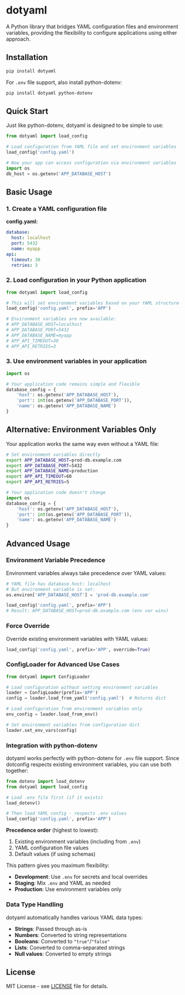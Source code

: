 # dotyaml

A Python library that bridges YAML configuration files and environment variables, providing the flexibility to configure applications using either approach.

## Installation

```bash
pip install dotyaml
```

For `.env` file support, also install python-dotenv:

```bash
pip install dotyaml python-dotenv
```

## Quick Start

Just like python-dotenv, dotyaml is designed to be simple to use:

```python
from dotyaml import load_config

# Load configuration from YAML file and set environment variables
load_config('config.yaml')

# Now your app can access configuration via environment variables
import os
db_host = os.getenv('APP_DATABASE_HOST')
```

## Basic Usage

### 1. Create a YAML configuration file

**config.yaml:**
```yaml
database:
  host: localhost
  port: 5432
  name: myapp
api:
  timeout: 30
  retries: 3
```

### 2. Load configuration in your Python application

```python
from dotyaml import load_config

# This will set environment variables based on your YAML structure
load_config('config.yaml', prefix='APP')

# Environment variables are now available:
# APP_DATABASE_HOST=localhost
# APP_DATABASE_PORT=5432
# APP_DATABASE_NAME=myapp
# APP_API_TIMEOUT=30
# APP_API_RETRIES=3
```

### 3. Use environment variables in your application

```python
import os

# Your application code remains simple and flexible
database_config = {
    'host': os.getenv('APP_DATABASE_HOST'),
    'port': int(os.getenv('APP_DATABASE_PORT')),
    'name': os.getenv('APP_DATABASE_NAME')
}
```

## Alternative: Environment Variables Only

Your application works the same way even without a YAML file:

```bash
# Set environment variables directly
export APP_DATABASE_HOST=prod-db.example.com
export APP_DATABASE_PORT=5432
export APP_DATABASE_NAME=production
export APP_API_TIMEOUT=60
export APP_API_RETRIES=5
```

```python
# Your application code doesn't change
import os
database_config = {
    'host': os.getenv('APP_DATABASE_HOST'),
    'port': int(os.getenv('APP_DATABASE_PORT')),
    'name': os.getenv('APP_DATABASE_NAME')
}
```

## Advanced Usage

### Environment Variable Precedence

Environment variables always take precedence over YAML values:

```python
# YAML file has database.host: localhost
# But environment variable is set:
os.environ['APP_DATABASE_HOST'] = 'prod-db.example.com'

load_config('config.yaml', prefix='APP')
# Result: APP_DATABASE_HOST=prod-db.example.com (env var wins)
```

### Force Override

Override existing environment variables with YAML values:

```python
load_config('config.yaml', prefix='APP', override=True)
```

### ConfigLoader for Advanced Use Cases

```python
from dotyaml import ConfigLoader

# Load configuration without setting environment variables
loader = ConfigLoader(prefix='APP')
config = loader.load_from_yaml('config.yaml')  # Returns dict

# Load configuration from environment variables only
env_config = loader.load_from_env()

# Set environment variables from configuration dict
loader.set_env_vars(config)
```

### Integration with python-dotenv

dotyaml works perfectly with python-dotenv for `.env` file support. Since dotconfig respects existing environment variables, you can use both together:

```python
from dotenv import load_dotenv
from dotyaml import load_config

# Load .env file first (if it exists)
load_dotenv()

# Then load YAML config - respects .env values
load_config('config.yaml', prefix='APP')
```

**Precedence order** (highest to lowest):
1. Existing environment variables (including from `.env`)
2. YAML configuration file values
3. Default values (if using schemas)

This pattern gives you maximum flexibility:
- **Development**: Use `.env` for secrets and local overrides
- **Staging**: Mix `.env` and YAML as needed
- **Production**: Use environment variables only

### Data Type Handling

dotyaml automatically handles various YAML data types:

- **Strings**: Passed through as-is
- **Numbers**: Converted to string representations
- **Booleans**: Converted to `"true"`/`"false"`
- **Lists**: Converted to comma-separated strings
- **Null values**: Converted to empty strings

## License

MIT License - see [LICENSE](LICENSE) file for details.